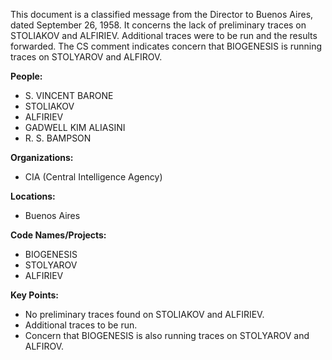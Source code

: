 This document is a classified message from the Director to Buenos Aires, dated September 26, 1958. It concerns the lack of preliminary traces on STOLIAKOV and ALFIRIEV. Additional traces were to be run and the results forwarded. The CS comment indicates concern that BIOGENESIS is running traces on STOLYAROV and ALFIROV.

**People:**

*   S. VINCENT BARONE
*   STOLIAKOV
*   ALFIRIEV
*   GADWELL KIM ALIASINI
*   R. S. BAMPSON

**Organizations:**

*   CIA (Central Intelligence Agency)

**Locations:**

*   Buenos Aires

**Code Names/Projects:**

*   BIOGENESIS
*   STOLYAROV
*   ALFIRIEV

**Key Points:**

*   No preliminary traces found on STOLIAKOV and ALFIRIEV.
*   Additional traces to be run.
*   Concern that BIOGENESIS is also running traces on STOLYAROV and ALFIROV.
